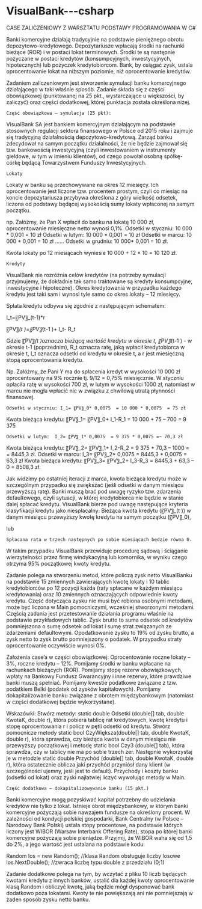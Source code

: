 # VisualBank---csharp

CASE ZALICZENIOWY Z WARSZTATU PODSTAWY PROGRAMOWANIA W C#

Banki komercyjne działają tradycyjnie na podstawie pieniężnego obrotu depozytowo-kredytowego. Depozytariusze wpłacają środki na rachunki bieżące (ROR) i w postaci lokat terminowych. Środki te są następnie pożyczane w postaci kredytów (konsumpcyjnych, inwestycyjnych, hipotecznych) lub pożyczek kredytobiorcom. Bank, by osiągać zysk, ustala oprocentowanie lokat na niższym poziomie, niż oprocentowanie kredytów. 

Zadaniem zaliczeniowym jest stworzenie symulacji banku komercyjnego działającego w taki właśnie sposób. Zadanie składa się z części obowiązkowej (punktowanej na 25 pkt., wystarczające u większości, by zaliczyć) oraz części dodatkowej, której punktacja została określona niżej. 

	Część obowiązkowa – symulacja (25 pkt):

VisualBank SA jest bankiem komercyjnym działającym na podstawie stosownych regulacji sektora finansowego w Polsce od 2015 roku i zajmuje się tradycyjną działalnością depozytowo-kredytową. Zarząd banku zdecydował na samym początku działalności, że nie będzie zajmował się tzw. bankowością inwestycyjną (czyli inwestowaniem w instrumenty giełdowe, w tym w imieniu klientów), od czego powołał osobną spółkę-córkę będącą Towarzystwem Funduszy Inwestycyjnych.  

	Lokaty
Lokaty w banku są przechowywane na okres 12 miesięcy. Ich oprocentowanie jest liczone tzw. procentem prostym, czyli co miesiąc na koncie depozytariusza przybywa określona z góry wielkość odsetek, liczona od podstawy będącej wysokością sumy lokaty wpłaconej na samym początku.

np. Załóżmy, że Pan X wpłacił do banku na lokatę 10 000 zł, oprocentowanie miesięczne netto wynosi 0,1%.
	Odsetki w styczniu: 10 000 * 0,001 = 10 zł
	Odsetki w lutym: 10 000 * 0,001 = 10 zł
	Odsetki w marcu: 10 000 * 0,001 = 10 zł
……
	Odsetki w grudniu: 10 000* 0,001 = 10 zł.

Kwota lokaty po 12 miesiącach wyniesie 10 000 + 12 * 10 = 10 120 zł. 

	Kredyty

VisualBank nie rozróżnia celów kredytów (na potrzeby symulacji przyjmujemy, że dokładnie tak samo traktowane są kredyty konsumpcyjne, inwestycyjne i hipoteczne). Okres kredytowania w przypadku każdego kredytu jest taki sam i wynosi tyle samo co okres lokaty – 12 miesięcy. 

Spłata kredytu odbywa się zgodnie z następującym schematem: 

I_t=〖PV〗_(t-1)*r

〖PV〗_(t )=〖PV〗_(t-1 )+ I_t- R_t

Gdzie 〖PV〗_(t )oznacza bieżącą wartość kredytu w okresie t, 〖PV〗_(t-1 ) - w okresie t-1 (poprzednim), R_t oznacza ratę, jaką wpłacił kredytobiorca w okresie t, I_t oznacza odsetki od kredytu w okresie t, a r jest miesięczną stopą oprocentowania kredytu. 

Np. Załóżmy, że Pani Y ma do spłacenia kredyt w wysokości 10 000 zł oprocentowany na 9% rocznie tj. 9/12 = 0,75% miesięcznie. W styczniu opłaciła ratę w wysokości 700 zł, w lutym w wysokości 1000 zł, natomiast w marcu nie mogła wpłacić nic w związku z chwilową utratą płynności finansowej.

	Odsetki w styczniu: I_1= 〖PV〗_0* 0,0075  = 10 000 * 0,0075  = 75 zł
Kwota bieżąca kredytu: 〖PV〗_1= 〖PV〗_0+ I_1-R_1 = 10 000 + 75 – 700 = 9 375 

	Odsetki w lutym:  I_2= 〖PV〗_1* 0,0075  = 9 375 * 0,0075 =~ 70,3 zł
Kwota bieżąca kredytu: 〖PV〗_2= 〖PV〗_1+ I_2-R_2 = 9 375 + 70,3 – 1000 =   
= 8445,3 zł.
	Odsetki w marcu: I_3= 〖PV〗_2* 0,0075 = 8445,3 * 0,0075 = 63,3 zł
Kwota bieżąca kredytu:  〖PV〗_3= 〖PV〗_2+ I_3-R_3 = 8445,3 + 63,3 – 0 = 8508,3 zł. 

Jak widzimy po ostatniej iteracji z marca, kwota bieżąca kredytu może w szczególnym przypadku się zwiększać (jeśli odsetki w danym miesiącu przewyższą ratę). Banki muszą brać pod uwagę ryzyko tzw. zdarzenia defaultowego, czyli sytuacji, w której kredytobiorca nie będzie w stanie dalej spłacać kredytu. VisualBank bierze pod uwagę następujące kryteria klasyfikacji kredytu jako niespłacalny:
	Bieżąca kwota kredytu (〖PV〗_(t )) w danym miesiącu przewyższy kwotę kredytu na samym początku (〖PV〗_0),

lub

	Spłacana rata w trzech następnych po sobie miesiącach będzie równa 0.

W takim przypadku VisualBank przewiduje procedurę sądową i ściąganie wierzytelności przez firmę windykacyjną lub komornika, w wyniku czego otrzyma 95% początkowej kwoty kredytu. 

Zadanie polega na stworzeniu metod, które policzą zysk netto VisualBanku na podstawie 15 zmiennych zawierających kwotę lokaty i 10 tablic kredytobiorców po 12 pozycji każda (raty spłacane w każdym miesiącu kredytowania) oraz 10 zmiennych oznaczających odpowiednie kwoty kredytu. Część dotycząca zysku nie musi być robiona osobnymi metodami, może być liczona w Main pomocniczymi, wcześniej stworzonymi metodami. Częścią zadania jest przetestowanie działania programu właśnie na podstawie przykładowych tablic. 
Zysk brutto to suma odsetek od kredytów pomniejszona o sumę odsetek od lokat i sumę strat związanych ze zdarzeniami defaultowymi. Opodatkowanie zysku to 19% od zysku brutto, a zysk netto to zysk brutto pomniejszony o podatek. W przypadku straty oprocentowanie oczywiście wynosi 0%.

Założenia case’a w części obowiązkowej: 
	Oprocentowanie roczne lokaty – 3%, roczne kredytu – 12%.
	Pomijamy środki w banku wpłacane na rachunkach bieżących (ROR).
	Pomijamy stopę rezerw obowiązkowych, wpłaty na Bankowy Fundusz Gwarancyjny i inne rezerwy, które prawdziwe banki muszą spełniać. 
	Pomijamy kwestie podatkowe związane z tzw. podatkiem Belki (podatek od zysków kapitałowych).
	Pomijamy dokapitalizowanie banku związane z obrotem międzybankowym (natomiast w części dodatkowej będzie wykorzystane). 

Wskazówki:
	Stwórz metody: static double Odsetki (double[] tab, double KwotaK, double r), która pobiera tablicę rat kredytowych, kwotę kredytu i stopę oprocentowania r i policz w pętli odsetki od kredytu. Stwórz pomocnicze metody static bool CzyWiększa(double[] tab, double KwotaK, double r), która sprawdza, czy bieżąca kwota w danym miesiącu nie przewyższy początkowej i metodę static bool Czy3 (double[] tab), która sprawdza, czy w tablicy nie ma po sobie trzech zer. Następnie wykorzystaj je w metodzie static double Przychód (double[] tab, double KwotaK, double r), która ostatecznie oblicza jaki przychód przyniósł dany klient (w szczególności ujemny, jeśli jest to default). 
	Przychody i koszty banku (odsetki od lokat) oraz zyski najłatwiej liczyć wywołując metody w Main.

	Część dodatkowa – dokapitalizowywanie banku (15 pkt.)
Banki komercyjne mogą pozyskiwać kapitał potrzebny do udzielania kredytów nie tylko z lokat. Istnieje obrót międzybankowy, w którym banki komercyjne pożyczają sobie nawzajem fundusze na określony procent. 
W zależności od kondycji polskiej gospodarki, Bank Centralny (w Polsce – Narodowy Bank Polski) ustala stopy procentowe, na podstawie których liczony jest WIBOR (Warsaw Interbank Offering Rate), stopa po której banki komercyjne pożyczają sobie pieniądze. Przyjmij, że WIBOR waha się od 1,5 do 2%, a jego wartość jest ustalana na podstawie kodu:

Random los = new Random(); //klasa Random obsługuje liczby losowe
los.NextDouble(); //zwraca liczbę typu double z przedziału (0;1)

Zadanie dodatkowe polega na tym, by wczytać z pliku 10 liczb będących kwotami kredytu z innych banków, ustalić dla każdej kwoty oprocentowanie klasą Random i obliczyć kwotę, jaką będzie mógł dysponować bank dodatkowo poza lokatami. Kwoty te nie powiększają ani nie pomniejszają w żaden sposób zysku netto banku.
